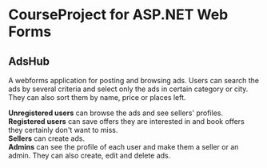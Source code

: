 # CourseProject for ASP.NET Web Forms

## AdsHub

A webforms application for posting and browsing ads. 
Users can search the ads by several criteria and select only the ads in certain category or city. They can also sort them by name, price or places left.

**Unregistered users** can browse the ads and see sellers' profiles.  
**Registered users** can save offers they are interested in and book offers they certainly don't want to miss.  
**Sellers** can create ads.  
**Admins** can see the profile of each user and make them a seller or an admin. They can also create, edit and delete ads.